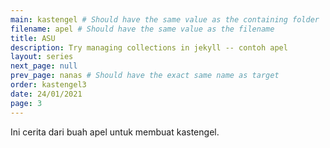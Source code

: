 ```yaml
---
main: kastengel # Should have the same value as the containing folder
filename: apel # Should have the same value as the filename
title: ASU
description: Try managing collections in jekyll -- contoh apel
layout: series
next_page: null
prev_page: nanas # Should have the exact same name as target
order: kastengel3
date: 24/01/2021
page: 3
---
```


Ini cerita dari buah apel untuk membuat kastengel.

